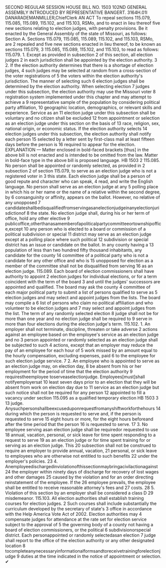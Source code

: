 SECOND REGULAR SESSION
HOUSE BILL NO. 1503
102ND GENERAL ASSEMBLY
INTRODUCED BY REPRESENTATIVE BANGERT.
3164H.01I DANARADEMANMILLER,ChiefClerk
AN ACT
To repeal sections 115.079, 115.085, 115.089, 115.102, and 115.103, RSMo, and to enact in
lieu thereof five new sections relating to election judges, with penalty provisions.
Be it enacted by the General Assembly of the state of Missouri, as follows:
Section A. Sections 115.079, 115.085, 115.089, 115.102, and 115.103, RSMo, are
2 repealed and five new sections enacted in lieu thereof, to be known as sections 115.079,
3 115.085, 115.089, 115.102, and 115.103, to read as follows:
115.079. 1. Except as provided in subsection 2 of this section, all election judges
2 in each jurisdiction shall be appointed by the election authority.
3 2. If the election authority determines that there is a shortage of election judges,
4 such judges may be selected at random from a cross-section of the voter registrations of
5 the voters within the election authority's jurisdiction. The manner of selecting such
6 election judges shall be determined by the election authority. When selecting election
7 judges under this subsection, the election authority may use the Missouri voter
8 registration system implemented under this chapter and may attempt to achieve a
9 representative sample of the population by considering political party affiliation,
10 geographic location, demographics, or relevant skills and experience. Service as an
11 election judge under this subsection shall be voluntary and no citizen shall be excluded
12 from appointment or selection as an election judge under this section on the basis of
13 race, religion, sex, national origin, or economic status. If the election authority selects
14 election judges under this subsection, the election authority shall notify each person
15 selected by a letter sent by first-class mail at least fifteen days before the person is
16 required to appear for the election.
EXPLANATION — Matter enclosed in bold-faced brackets [thus] in the above bill is not enacted and is
intended to be omitted from the law. Matter in bold-face type in the above bill is proposed language.
HB 1503 2
115.085. No person shall be appointed or randomly selected, as provided in
2 subsection 2 of section 115.079, to serve as an election judge who is not a registered voter in
3 this state. Each election judge shall be a person of good repute and character who can speak,
4 read, and write the English language. No person shall serve as an election judge at any
5 polling place in which his or her name or the name of a relative within the second degree, by
6 consanguinity or affinity, appears on the ballot. However, no relative of any unopposed
7 candidateshallbedisqualifiedfromservingasanelectionjudgeinanyelectionjurisdictionof
8 the state. No election judge shall, during his or her term of office, hold any other elective
9 publicoffice,otherthanasamemberofapoliticalpartycommitteeortownshipoffice,except
10 any person who is elected to a board or commission of a political subdivision or special
11 district may serve as an election judge except at a polling place where such political
12 subdivision or special district has an issue or candidate on the ballot. In any county having a
13 population of less than two hundred fifty thousand inhabitants, any candidate for the county
14 committee of a political party who is not a candidate for any other office and who is
15 unopposed for election as a member of the committee shall not be disqualified from serving
16 as an election judge.
115.089. Each board of election commissioners shall have authority to appoint
2 election judges for individual elections, or for a term coincident with the term of the board
3 and until the judges' successors are appointed and qualified. The board may ask the county
4 committee of each major political party to submit a list of persons qualified to serve as
5 election judges and may select and appoint judges from the lists. The board may compile a
6 list of persons who claim no political affiliation and who volunteer to be election judges and
7 may select and appoint judges from the list. The term of any randomly selected election
8 judge shall not be for more than one year and no election judge shall be required to
9 serve in more than four elections during the election judge's term.
115.102. 1. An employer shall not terminate, discipline, threaten or take adverse
2 actions against an employee based on the employee's service as an election judge and no
3 person appointed or randomly selected as an election judge shall be subjected to such
4 actions, except that an employer may reduce the pay of an employee for each hour of
5 work missed by an amount equal to the hourly compensation, excluding expenses, paid
6 to the employee for such election judge service.
7 2. An employee who is appointed to serve as an election judge may, on election day,
8 be absent from his or her employment for the period of time that the election authority
9 requirestheemployee toserveaselectionjudge. Employees[must]shall notifyemployersat
10 least seven days prior to an election that they will be absent from work on election day due to
11 service as an election judge but such notice shall not be required for any person
12 appointed to fill a vacancy under section 115.095 as a qualified temporary election
HB 1503 3
13 judge. Anysuchpersonshallbeexcuseduponrequestfromanyshiftworkforthehours
14 during which the person is requested to serve and, if the person is requested to serve
15 eight hours or more, for the eight hours beforeand after the time period that the person
16 is requested to serve.
17 3. No employee serving asan election judge shall be requiredor requested to use
18 annual, vacation, personal, or sick leave for time spent responding to a request to serve
19 as an election judge or for time spent training for or serving as an election judge. This
20 subsection shall not be construed to require an employer to provide annual, vacation,
21 personal, or sick leave to employees who are otherwise not entitled to such benefits
22 under the employer's policies.
23 4. Anemployeedischargedinviolationofthissectionmaybringacivilactionagainst
24 the employer within ninety days of discharge for recovery of lost wages and other damages
25 caused by the violation and for an order directing reinstatement of the employee. If the
26 employee prevails, the employee shall be entitled to receive reasonable attorney's fees and
27 costs.
28 5. Violation of this section by an employer shall be considered a class D
29 misdemeanor.
115.103. All election authorities shall establish training courses for election judges.
2 Such courses shall include substantially the curriculum developed by the secretary of state's
3 office in accordance with the Help America Vote Act of 2002. Election authorities may
4 compensate judges for attendance at the rate set for election service subject to the approval of
5 the governing body of a county not having a board of election commissioners, or the political
6 subdivisionorspecial district. Each personappointed or randomly selectedasan election
7 judge shall report to the office of the election authority or any other designated location
8 tocompleteanynecessaryinformationalformsandtoreceivetrainingforelectionjudge
9 duties at the time indicated in the notice of appointment or selection.
✔
